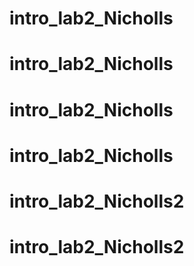 # intro_lab2_Nicholls
# intro_lab2_Nicholls
# intro_lab2_Nicholls
# intro_lab2_Nicholls
# intro_lab2_Nicholls2
# intro_lab2_Nicholls2
